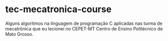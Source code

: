 # tec-mecatronica-course
Alguns algoritmos na linguagem de programação C aplicadas nas turma de mecatrônica que eu lecionei no CEPET-MT Centro de Ensino Politécnico de Mato Grosso.
